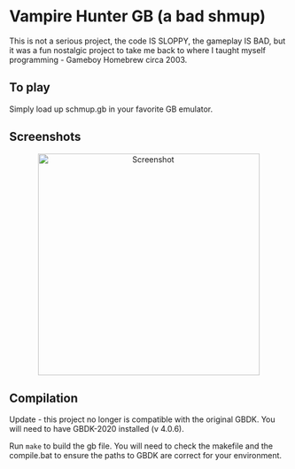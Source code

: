 # Vampire Hunter GB (a bad shmup)

This is not a serious project, the code IS SLOPPY, the gameplay IS BAD, but it was a fun nostalgic project to take me back to where I taught myself programming - Gameboy Homebrew circa 2003.

## To play

Simply load up schmup.gb in your favorite GB emulator.

## Screenshots

<p align="center">
  <img src="https://github.com/mikepepping/gb-endless-shmup/blob/master/docs/screenshot.png?raw=true" width="400" alt="Screenshot">
</p>

## Compilation

Update - this project no longer is compatible with the original GBDK.
You will need to have GBDK-2020 installed (v 4.0.6).

Run `make` to build the gb file.
You will need to check the makefile and the compile.bat to ensure the paths to GBDK are correct for your environment.

